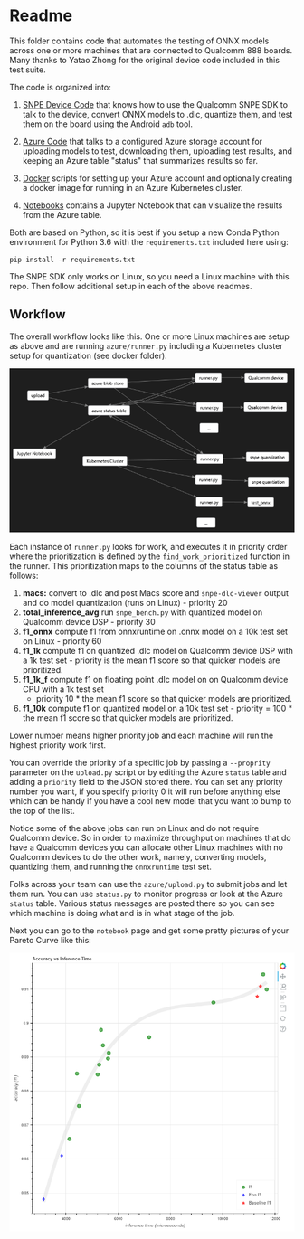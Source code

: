 # Readme

This folder contains code that automates the testing of ONNX models across
one or more machines that are connected to Qualcomm 888 boards.  Many thanks to
Yatao Zhong for the original device code included in this test suite.

The code is organized into:
1. [SNPE Device Code](snpe/readme.md) that knows how to use the Qualcomm SNPE SDK to talk
to the device, convert ONNX models to .dlc, quantize them, and test them on the board
using the Android `adb` tool.

1. [Azure Code](azure/readme.md) that talks to a configured Azure storage account for
uploading models to test, downloading them, uploading test results, and keeping an
Azure table "status" that summarizes results so far.

1. [Docker](docker/readme.md) scripts for setting up your Azure account and optionally
creating a docker image for running in an Azure Kubernetes cluster.

1. [Notebooks](notebook/gallery_performance.md) contains a Jupyter Notebook that can
visualize the results from the Azure table.

Both are based on Python, so it is best if you setup a new Conda Python environment
for Python 3.6 with the `requirements.txt` included here using:

```shell
pip install -r requirements.txt
```

The SNPE SDK only works on Linux, so you need a Linux machine with this repo. Then follow additional
setup in each of the above readmes.

## Workflow

The overall workflow looks like this. One or more Linux machines are setup as above and are running
`azure/runner.py` including a Kubernetes cluster setup for quantization (see docker folder).

![system](images/system.png)

Each instance of `runner.py` looks for work, and executes it in priority order where the
prioritization is defined by the `find_work_prioritized` function in the runner.  This
prioritization maps to the columns of the status table as follows:

1. **macs:** convert to .dlc and post Macs score and `snpe-dlc-viewer` output and do model quantization (runs on Linux) - priority 20
1. **total_inference_avg** run `snpe_bench.py` with quantized model on Qualcomm device DSP - priority 30
1. **f1_onnx** compute f1 from onnxruntime on .onnx model on a 10k test set on Linux - priority 60
1. **f1_1k** compute f1 on quantized .dlc model on Qualcomm device DSP with a 1k test set - priority
is the mean f1 score so that quicker models are prioritized.
1. **f1_1k_f** compute f1 on floating point .dlc model on on Qualcomm device CPU with a 1k test set
   - priority 10 * the mean f1 score so that quicker models are prioritized.
1. **f1_10k** compute f1 on quantized model on a 10k test set - priority = 100 * the mean f1 score
   so that quicker models are prioritized.

Lower number means higher priority job and each machine will run the highest priority work first.

You can override the priority of a specific job by passing a `--proprity` parameter on the
`upload.py` script or by editing the Azure `status` table and adding a `priority` field to the JSON
stored there. You can set any priority number you want, if you specify priority 0 it will run before
anything else which can be handy if you have a cool new model that you want to bump to the top of
the list.

Notice some of the above jobs can run on Linux and do not require Qualcomm device. So in order to
maximize throughput on machines that do have a Qualcomm devices you can allocate other Linux
machines with no Qualcomm devices to do the other work, namely, converting models, quantizing them,
and running the `onnxruntime` test set.

Folks across your team can use the `azure/upload.py` to submit jobs and let them run.  You can use
`status.py` to monitor progress or look at the Azure `status` table.  Various status messages are
posted there so you can see which machine is doing what and is in what stage of the job.

Next you can go to the `notebook` page and get some pretty pictures of your Pareto Curve like this:

![image](images/screen.png)
